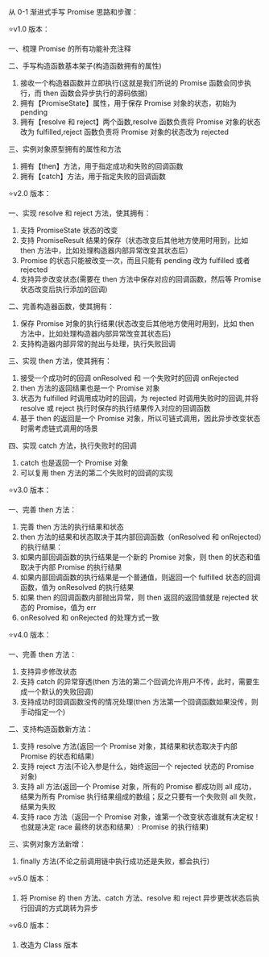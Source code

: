 从 0-1 渐进式手写 Promise 思路和步骤：

⭐️v1.0 版本：

一、梳理 Promise 的所有功能补充注释

二、手写构造函数基本架子(构造函数拥有的属性)

1. 接收一个构造器函数并立即执行(这就是我们所说的 Promise 函数会同步执行，而 then 函数会异步执行的源码依据)
2. 拥有【PromiseState】属性，用于保存 Promise 对象的状态，初始为 pending
3. 拥有【resolve 和 reject】两个函数,resolve 函数负责将 Promise 对象的状态改为 fulfilled,reject 函数负责将 Promise 对象的状态改为 rejected

三、实例对象原型拥有的属性和方法

1. 拥有【then】方法，用于指定成功和失败的回调函数
2. 拥有【catch】方法，用于指定失败的回调函数

⭐️v2.0 版本：

一、实现 resolve 和 reject 方法，使其拥有：

1. 支持 PromiseState 状态的改变
2. 支持 PromiseResult 结果的保存（状态改变后其他地方使用时用到，比如 then 方法中，比如处理构造器内部异常改变其状态后）
3. Promise 的状态只能被改变一次，而且只能有 pending 改为 fulfilled 或者 rejected
4. 支持异步改变状态(需要在 then 方法中保存对应的回调函数，然后等 Promise 状态改变后执行添加的回调)

二、完善构造器函数，使其拥有：

1. 保存 Promise 对象的执行结果(状态改变后其他地方使用时用到，比如 then 方法中，比如处理构造器内部异常改变其状态后)
2. 支持构造器内部异常的抛出与处理，执行失败回调

三、实现 then 方法，使其拥有：

1. 接受一个成功时的回调 onResolved 和 一个失败时的回调 onRejected
2. then 方法的返回结果也是一个 Promise 对象
3. 状态为 fulfilled 时调用成功时的回调，为 rejected 时调用失败时的回调,并将 resolve 或 reject 执行时保存的执行结果传入对应的回调函数
4. 基于 then 的返回是一个 Promise 对象，所以可链式调用，因此异步改变状态时需考虑链式调用的场景

四、实现 catch 方法，执行失败时的回调

1. catch 也是返回一个 Promise 对象
2. 可以复用 then 方法的第二个失败时的回调的实现

⭐️v3.0 版本：

一、完善 then 方法：

1. 完善 then 方法的执行结果和状态
2. then 方法的结果和状态取决于其内部回调函数（onResolved 和 onRejected）的执行结果：
3. 如果内部回调函数的执行结果是一个新的 Promise 对象，则 then 的状态和值取决于内部 Promise 的执行结果
4. 如果内部回调函数的执行结果是一个普通值，则返回一个 fulfilled 状态的回调函数，值为 onResolved 的执行结果
5. 如果 then 的回调函数内部抛出异常，则 then 返回的返回值就是 rejected 状态的 Promise，值为 err
6. onResolved 和 onRejected 的处理方式一致

⭐️v4.0 版本：

一、完善 then 方法：

1. 支持异步修改状态
2. 支持 catch 的异常穿透(then 方法的第二个回调允许用户不传，此时，需要生成一个默认的失败回调)
3. 支持成功时回调函数没传的情况处理(then 方法第一个回调函数如果没传，则手动指定一个)

二、支持构造函数新方法：

1. 支持 resolve 方法(返回一个 Promise 对象，其结果和状态取决于内部 Promise 的状态和结果)
2. 支持 reject 方法(不论入参是什么，始终返回一个 rejected 状态的 Promise 对象)
3. 支持 all 方法(返回一个 Promise 对象，所有的 Promise 都成功则 all 成功，结果为所有 Promise 执行结果组成的数组；反之只要有一个失败则 all 失败，结果为失败
4. 支持 race 方法（返回一个 Promise 对象，谁第一个改变状态谁就有决定权！也就是决定 race 最终的状态和结果）:
   Promise 的执行结果)

三、实例对象方法新增：

1. finally 方法(不论之前调用链中执行成功还是失败，都会执行)

⭐️v5.0 版本：

1. 将 Promise 的 then 方法、catch 方法、resolve 和 reject 异步更改状态后执行回调的方式跳转为异步

⭐️v6.0 版本：

1. 改造为 Class 版本
